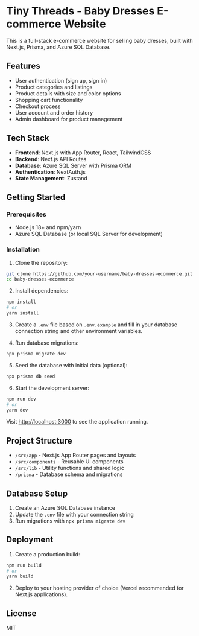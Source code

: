 # Tiny Threads - Baby Dresses E-commerce Website

This is a full-stack e-commerce website for selling baby dresses, built with Next.js, Prisma, and Azure SQL Database.

## Features

- User authentication (sign up, sign in)
- Product categories and listings
- Product details with size and color options
- Shopping cart functionality
- Checkout process
- User account and order history
- Admin dashboard for product management

## Tech Stack

- **Frontend**: Next.js with App Router, React, TailwindCSS
- **Backend**: Next.js API Routes
- **Database**: Azure SQL Server with Prisma ORM
- **Authentication**: NextAuth.js
- **State Management**: Zustand

## Getting Started

### Prerequisites

- Node.js 18+ and npm/yarn
- Azure SQL Database (or local SQL Server for development)

### Installation

1. Clone the repository:

```bash
git clone https://github.com/your-username/baby-dresses-ecommerce.git
cd baby-dresses-ecommerce
```

2. Install dependencies:

```bash
npm install
# or
yarn install
```

3. Create a `.env` file based on `.env.example` and fill in your database connection string and other environment variables.

4. Run database migrations:

```bash
npx prisma migrate dev
```

5. Seed the database with initial data (optional):

```bash
npx prisma db seed
```

6. Start the development server:

```bash
npm run dev
# or
yarn dev
```

Visit [http://localhost:3000](http://localhost:3000) to see the application running.

## Project Structure

- `/src/app` - Next.js App Router pages and layouts
- `/src/components` - Reusable UI components
- `/src/lib` - Utility functions and shared logic
- `/prisma` - Database schema and migrations

## Database Setup

1. Create an Azure SQL Database instance
2. Update the `.env` file with your connection string
3. Run migrations with `npx prisma migrate dev`

## Deployment

1. Create a production build:

```bash
npm run build
# or
yarn build
```

2. Deploy to your hosting provider of choice (Vercel recommended for Next.js applications).

## License

MIT

